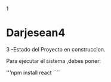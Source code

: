 1   <h1>Darjesean4</h1>   

3   -Estado del Proyecto en construccion.

Para ejecutar el sistema ,debes poner:

'''npm install react ´´´´
